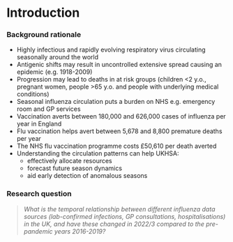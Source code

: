 # Introduction



### Background rationale

- Highly infectious and rapidly evolving respiratory virus circulating seasonally around the world
- Antigenic shifts may result in uncontrolled extensive spread causing an epidemic (e.g. 1918-2009)
- Progression may lead to deaths in at risk groups (children  <2 y.o., pregnant women, people >65 y.o. and people with underlying medical conditions)
- Seasonal influenza circulation puts a burden on NHS e.g. emergency room and GP services
- Vaccination averts between 180,000 and 626,000 cases of influenza per year in England
- Flu vaccination helps avert between 5,678 and 8,800 premature deaths per year
- The NHS flu vaccination programme costs £50,610 per death averted
- Understanding the circulation patterns can help UKHSA:
  - effectively allocate resources
  - forecast future season dynamics
  - aid early detection of anomalous seasons



### Research question

> *What is the temporal relationship between different influenza data sources (lab-confirmed infections, GP consultations, hospitalisations) in the UK, and have these changed in 2022/3 compared to the pre-pandemic years 2016-2019?*





